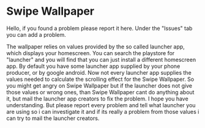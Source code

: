 # Swipe Wallpaper
Hello, if you found a problem please report it here. Under the "Issues" tab you can add a problem.

The wallpaper relies on values provided by the so called launcher app, which displays your homescreen. You can search the playstore for "launcher" and you will find that you can just install a different homescreen app. By default you have some launcher app supplied by your phone producer, or by google android.
Now not every launcher app supplies the values needed to calculate the scrolling effect for the Swipe Wallpaper. So you might get angry on Swipe Wallpaper but if the launcher does not give those values or wrong ones, than Swipe Wallpaper cant do anything about it, but mail the launcher app creators to fix the problem.
I hope you have understanding. But please report every problem and tell what launcher you are using so i can investigate it and if its really a problem from those values i can try to mail the launcher creators.

